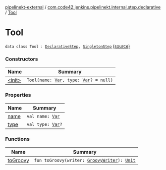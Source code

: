 [pipelinekt-external](../../index.md) / [com.code42.jenkins.pipelinekt.internal.step.declarative](../index.md) / [Tool](./index.md)

# Tool

`data class Tool : `[`DeclarativeStep`](../../com.code42.jenkins.pipelinekt.core.step/-declarative-step.md)`, `[`SingletonStep`](../../com.code42.jenkins.pipelinekt.core.step/-singleton-step/index.md) [(source)](https://github.com/code42/pipelinekt/tree/master/internal/src/main/kotlin/com/code42/jenkins/pipelinekt/internal/step/declarative/Tool.kt#L8)

### Constructors

| Name | Summary |
|---|---|
| [&lt;init&gt;](-init-.md) | `Tool(name: `[`Var`](../../com.code42.jenkins.pipelinekt.core.vars/-var/index.md)`, type: `[`Var`](../../com.code42.jenkins.pipelinekt.core.vars/-var/index.md)`? = null)` |

### Properties

| Name | Summary |
|---|---|
| [name](name.md) | `val name: `[`Var`](../../com.code42.jenkins.pipelinekt.core.vars/-var/index.md) |
| [type](type.md) | `val type: `[`Var`](../../com.code42.jenkins.pipelinekt.core.vars/-var/index.md)`?` |

### Functions

| Name | Summary |
|---|---|
| [toGroovy](to-groovy.md) | `fun toGroovy(writer: `[`GroovyWriter`](../../com.code42.jenkins.pipelinekt.core.writer/-groovy-writer/index.md)`): `[`Unit`](https://kotlinlang.org/api/latest/jvm/stdlib/kotlin/-unit/index.html) |
